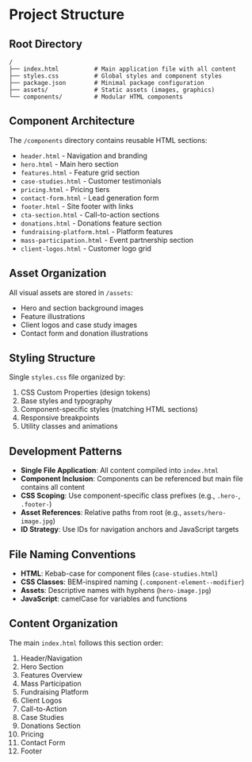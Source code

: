 # Project Structure

## Root Directory
```
/
├── index.html          # Main application file with all content
├── styles.css          # Global styles and component styles
├── package.json        # Minimal package configuration
├── assets/             # Static assets (images, graphics)
└── components/         # Modular HTML components
```

## Component Architecture
The `/components` directory contains reusable HTML sections:
- `header.html` - Navigation and branding
- `hero.html` - Main hero section
- `features.html` - Feature grid section
- `case-studies.html` - Customer testimonials
- `pricing.html` - Pricing tiers
- `contact-form.html` - Lead generation form
- `footer.html` - Site footer with links
- `cta-section.html` - Call-to-action sections
- `donations.html` - Donations feature section
- `fundraising-platform.html` - Platform features
- `mass-participation.html` - Event partnership section
- `client-logos.html` - Customer logo grid

## Asset Organization
All visual assets are stored in `/assets`:
- Hero and section background images
- Feature illustrations
- Client logos and case study images
- Contact form and donation illustrations

## Styling Structure
Single `styles.css` file organized by:
1. CSS Custom Properties (design tokens)
2. Base styles and typography
3. Component-specific styles (matching HTML sections)
4. Responsive breakpoints
5. Utility classes and animations

## Development Patterns
- **Single File Application**: All content compiled into `index.html`
- **Component Inclusion**: Components can be referenced but main file contains all content
- **CSS Scoping**: Use component-specific class prefixes (e.g., `.hero-`, `.footer-`)
- **Asset References**: Relative paths from root (e.g., `assets/hero-image.jpg`)
- **ID Strategy**: Use IDs for navigation anchors and JavaScript targets

## File Naming Conventions
- **HTML**: Kebab-case for component files (`case-studies.html`)
- **CSS Classes**: BEM-inspired naming (`.component-element--modifier`)
- **Assets**: Descriptive names with hyphens (`hero-image.jpg`)
- **JavaScript**: camelCase for variables and functions

## Content Organization
The main `index.html` follows this section order:
1. Header/Navigation
2. Hero Section
3. Features Overview
4. Mass Participation
5. Fundraising Platform
6. Client Logos
7. Call-to-Action
8. Case Studies
9. Donations Section
10. Pricing
11. Contact Form
12. Footer